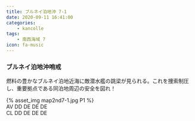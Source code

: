 ```yaml
---
title: ブルネイ泊地沖 7-1
date: 2020-09-11 16:41:00
categories:
    - kancolle
tags:
    - 南西海域 7
icon: fa-music
---
```


### ブルネイ泊地沖哨戒
燃料の豊かなブルネイ泊地近海に敵潜水艦の跳梁が見られる。これを捜索制圧し、重要拠点である同泊地周辺の安全を図れ！

<!-- <div style="width: 100%;padding-bottom: 59%;position: relative;">
    <div
        style="position: absolute;left: 0;top: 0;width: 100%;height: 100%;background-repeat: no-repeat;background-image: url('./01_image.png');background-position: 100% 0px;background-size: 200%;">
        <div
            style="position: relative;left: 0;top: 0;width: 100%;height: 100%;background-repeat: no-repeat;background-image: url('./01_image.png');background-position: 0px 0px;background-size:200%;z-index: 2;">
        </div>
    </div>
</div> -->
{% asset_img map2nd7-1.jpg P1 %}
<br>
AV DD DE DE DE
<br>
CL DD DE DE DE

